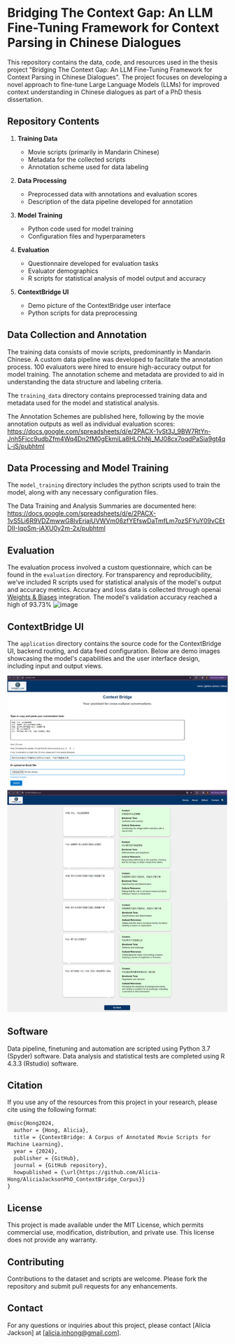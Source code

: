 # Bridging The Context Gap: An LLM Fine-Tuning Framework for Context Parsing in Chinese Dialogues

This repository contains the data, code, and resources used in the thesis project "Bridging The Context Gap: An LLM Fine-Tuning Framework for Context Parsing in Chinese Dialogues". The project focuses on developing a novel approach to fine-tune Large Language Models (LLMs) for improved context understanding in Chinese dialogues as part of a PhD thesis dissertation.

## Repository Contents

1. **Training Data**
   - Movie scripts (primarily in Mandarin Chinese)
   - Metadata for the collected scripts
   - Annotation scheme used for data labeling

2. **Data Processing**
   - Preprocessed data with annotations and evaluation scores
   - Description of the data pipeline developed for annotation

3. **Model Training**
   - Python code used for model training
   - Configuration files and hyperparameters

4. **Evaluation**
   - Questionnaire developed for evaluation tasks
   - Evaluator demographics
   - R scripts for statistical analysis of model output and accuracy

5. **ContextBridge UI**
   - Demo picture of the ContextBridge user interface
   - Python scripts for data preprocessing

## Data Collection and Annotation

The training data consists of movie scripts, predominantly in Mandarin Chinese. A custom data pipeline was developed to facilitate the annotation process. 100 evaluators were hired to ensure high-accuracy output for model training. The annotation scheme and metadata are provided to aid in understanding the data structure and labeling criteria.

The `training_data` directory contains preprocessed training data and metadata used for the model and statistical analysis. 

The Annotation Schemes are published here, following by the movie annotation outputs as well as individual evaluation scores: 
https://docs.google.com/spreadsheets/d/e/2PACX-1vSt3J_9BW7RtYn-Jnh5Ficc9udbZfm4Wq4Dn2fM0gEkmiLa8HLChNj_MJ08cx7oqdPaSia9gt4qL-jS/pubhtml

## Data Processing and Model Training

The `model_training` directory includes the python scripts used to train the model, along with any necessary configuration files.

The Data Training and Analysis Summaries are documented here: 
https://docs.google.com/spreadsheets/d/e/2PACX-1vS5Li6R9VDZmwwG8IvEriaiUVWVm06zfYEfswDaTmfLm7ozSFYuY09vCEtDII-IqpSm-jAXU0y2m-2x/pubhtml

## Evaluation

The evaluation process involved a custom questionnaire, which can be found in the `evaluation` directory. For transparency and reproducibility, we've included R scripts used for statistical analysis of the model's output and accuracy metrics. Accuracy and loss data is collected through openai [Weights & Biases](https://docs.wandb.ai/guides/integrations/openai/) integration.
The model's validation accuracy reached a high of 93.73%
![image](https://github.com/user-attachments/assets/3e8aa247-cdfb-47c1-8daf-38b2f29c3f94)

## ContextBridge UI

The `application` directory contains the source code for the ContextBridge UI, backend routing, and data feed configuration. Below are demo images showcasing the model's capabilities and the user interface design, including input and output views.

![ContextBridge UI Demo](application/ContextBRIDGE%20frontend.PNG)
![ContextBridge Process](application/ContextBRIDGE%20processed.png)

## Software
Data pipeline, finetuning and automation are scripted using Python 3.7 (Spyder) software.
Data analysis and statistical tests are completed using R 4.3.3 (Rstudio) software.

## Citation

If you use any of the resources from this project in your research, please cite using the following format:

```
@misc{Hong2024,
  author = {Hong, Alicia},
  title = {ContextBridge: A Corpus of Annotated Movie Scripts for Machine Learning},
  year = {2024},
  publisher = {GitHub},
  journal = {GitHub repository},
  howpublished = {\url{https://github.com/Alicia-Hong/AliciaJacksonPhD_ContextBridge_Corpus}}
}
```

## License

This project is made available under the MIT License, which permits commercial use, modification, distribution, and private use. This license does not provide any warranty.

## Contributing
Contributions to the dataset and scripts are welcome. Please fork the repository and submit pull requests for any enhancements.

## Contact

For any questions or inquiries about this project, please contact [Alicia Jackson] at [alicia.jnhong@gmail.com].


